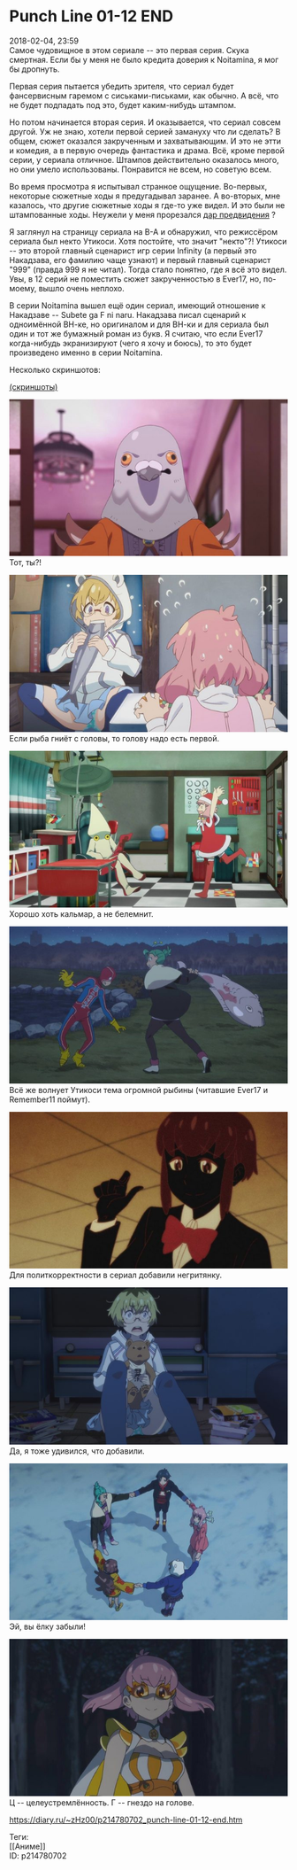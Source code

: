 Punch Line 01-12 END
=====================

   
 2018-02-04, 23:59   
  Самое чудовищное в этом сериале -- это первая серия. Скука смертная. Если бы у меня не было кредита доверия к Noitamina, я мог бы дропнуть.   
   
 Первая серия пытается убедить зрителя, что сериал будет фансервисным гаремом с сиськами-письками, как обычно. А всё, что не будет подпадать под это, будет каким-нибудь штампом.   
   
 Но потом начинается вторая серия. И оказывается, что сериал совсем другой. Уж не знаю, хотели первой серией замануху что ли сделать? В общем, сюжет оказался закрученным и захватывающим. И это не этти и комедия, а в первую очередь фантастика и драма. Всё, кроме первой серии, у сериала отличное. Штампов действительно оказалось много, но они умело использованы. Понравится не всем, но советую всем.   
   
 Во время просмотра я испытывал странное ощущение. Во-первых, некоторые сюжетные ходы я предугадывал заранее. А во-вторых, мне казалось, что другие сюжетные ходы я где-то уже видел. И это были не штампованные ходы. Неужели у меня прорезался  [дар предвидения](https://vndb.org/v248)  ?   
   
 Я заглянул на страницу сериала на В-А и обнаружил, что режиссёром сериала был некто Утикоси. Хотя постойте, что значит "некто"?! Утикоси -- это второй главный сценарист игр серии Infinity (а первый это Накадзава, его фамилию чаще узнают) и первый главный сценарист "999" (правда 999 я не читал). Тогда стало понятно, где я всё это видел. Увы, в 12 серий не поместить сюжет закрученностью в Ever17, но, по-моему, вышло очень неплохо.   
   
 В серии Noitamina вышел ещё один сериал, имеющий отношение к Накадзаве -- Subete ga F ni naru. Накадзава писал сценарий к одноимённой ВН-ке, но оригиналом и для ВН-ки и для сериала был один и тот же бумажный роман из букв. Я считаю, что если Ever17 когда-нибудь экранизируют (чего я хочу и боюсь), то это будет произведено именно в серии Noitamina.   
   
 Несколько скриншотов:   
   
  [(скриншоты)](https://zHz00.diary.ru/p214780702.htm?index=1#linkmore214780702m1)      
    
  [![](pics/oFo6bvyl.jpg)](https://i.imgur.com/oFo6bvy.jpg)    
 Тот, ты?!   
   
  [![](pics/cJi594zl.jpg)](https://i.imgur.com/cJi594z.jpg)    
 Если рыба гниёт с головы, то голову надо есть первой.   
   
  [![](pics/KFY9gWOl.jpg)](https://i.imgur.com/KFY9gWO.jpg)    
 Хорошо хоть кальмар, а не белемнит.   
   
  [![](pics/2LYrMPkl.jpg)](https://i.imgur.com/2LYrMPk.jpg)    
 Всё же волнует Утикоси тема огромной рыбины (читавшие Ever17 и Remember11 поймут).   
   
  [![](pics/UtQTlIql.jpg)](https://i.imgur.com/UtQTlIq.jpg)    
 Для политкорректности в сериал добавили негритянку.   
   
  [![](pics/hHCeztAl.png)](https://i.imgur.com/hHCeztA.png)    
 Да, я тоже удивился, что добавили.   
   
  [![](pics/p7R3oQgl.jpg)](https://i.imgur.com/p7R3oQg.jpg)    
 Эй, вы ёлку забыли!   
   
  [![](pics/uUTxct2l.jpg)](https://i.imgur.com/uUTxct2.jpg)    
 Ц -- целеустремлённость. Г -- гнездо на голове.   
    
     
    
 <https://diary.ru/~zHz00/p214780702_punch-line-01-12-end.htm>   
   
 Теги:   
 [[Аниме]]   
 ID: p214780702